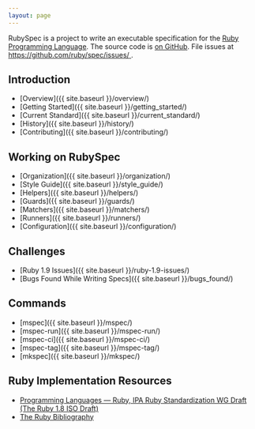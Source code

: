 ```yaml
---
layout: page
---
```


RubySpec is a project to write an executable specification for the [Ruby
Programming Language](http://ruby-lang.org/). The source code is [on GitHub](https://github.com/ruby/spec/).
File issues at [https://github.com/ruby/spec/issues/
](https://github.com/ruby/spec/issues/).


## Introduction

* [Overview]({{ site.baseurl }}/overview/)
* [Getting Started]({{ site.baseurl }}/getting_started/)
* [Current Standard]({{ site.baseurl }}/current_standard/)
* [History]({{ site.baseurl }}/history/)
* [Contributing]({{ site.baseurl }}/contributing/)


## Working on RubySpec

* [Organization]({{ site.baseurl }}/organization/)
* [Style Guide]({{ site.baseurl }}/style_guide/)
* [Helpers]({{ site.baseurl }}/helpers/)
* [Guards]({{ site.baseurl }}/guards/)
* [Matchers]({{ site.baseurl }}/matchers/)
* [Runners]({{ site.baseurl }}/runners/)
* [Configuration]({{ site.baseurl }}/configuration/)


## Challenges

* [Ruby 1.9 Issues]({{ site.baseurl }}/ruby-1.9-issues/)
* [Bugs Found While Writing Specs]({{ site.baseurl }}/bugs_found/)


## Commands

* [mspec]({{ site.baseurl }}/mspec/)
* [mspec-run]({{ site.baseurl }}/mspec-run/)
* [mspec-ci]({{ site.baseurl }}/mspec-ci/)
* [mspec-tag]({{ site.baseurl }}/mspec-tag/)
* [mkspec]({{ site.baseurl }}/mkspec/)


## Ruby Implementation Resources

* [Programming Languages — Ruby, IPA Ruby Standardization WG Draft (The Ruby 1.8 ISO Draft)](https://www.ipa.go.jp/osc/english/ruby/)
* [The Ruby Bibliography](http://rubybib.org/)
